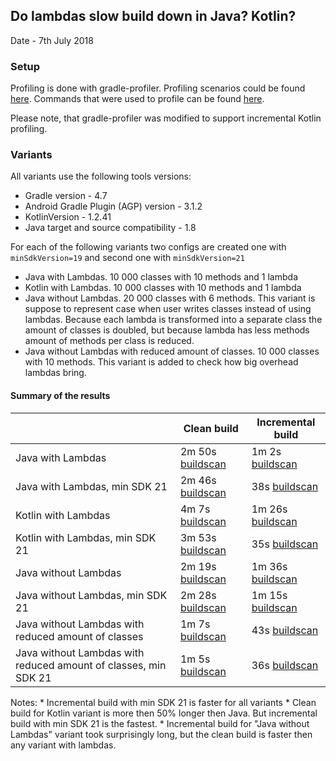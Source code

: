  
## Do lambdas slow build down in Java? Kotlin?

Date - 7th July 2018
  
### Setup
  
Profiling is done with gradle-profiler. Profiling scenarios could be found [here](). Commands that were used to profile 
can be found [here]().

Please note, that gradle-profiler was modified to support incremental Kotlin profiling.

### Variants
All variants use the following tools versions:
  * Gradle version - 4.7
  * Android Gradle Plugin (AGP) version - 3.1.2
  * KotlinVersion - 1.2.41
  * Java target and source compatibility - 1.8
  
For each of the following variants two configs are created one with `minSdkVersion=19` and second one with `minSdkVersion=21`
  * Java with Lambdas. 10 000 classes with 10 methods and 1 lambda
  * Kotlin with Lambdas. 10 000 classes with 10 methods and 1 lambda
  * Java without Lambdas. 20 000 classes with 6 methods. This variant is suppose to represent case when user writes classes instead of using lambdas. Because each lambda is transformed into a separate class the amount of classes is doubled, but because lambda has less methods amount of methods per class is reduced.
  * Java without Lambdas with reduced amount of classes. 10 000 classes with 10 methods. This variant is added to check how big overhead lambdas bring.  

#### Summary of the results

|             | Clean build | Incremental build |
|-------------|-------------| ----------------- |
|Java with Lambdas | 2m 50s [buildscan](https://scans.gradle.com/s/7mpfqw3jve6xw)| 1m 2s [buildscan](https://scans.gradle.com/s/bugatuedxthpi)|
|Java with Lambdas, min SDK 21 | 2m 46s [buildscan](https://scans.gradle.com/s/o65u2svlmgcmu)| 38s [buildscan](https://scans.gradle.com/s/57iaid27hk3sm) |
|Kotlin with Lambdas | 4m 7s [buildscan](https://scans.gradle.com/s/awoh2u5cvttm4) | 1m 26s [buildscan](https://scans.gradle.com/s/2g5424pq27vre) |
|Kotlin with Lambdas, min SDK 21 | 3m 53s [buildscan](https://scans.gradle.com/s/umukzli3std5c) | 35s [buildscan](https://scans.gradle.com/s/3qgzlu5hkt4gm) |
|Java without Lambdas | 2m 19s [buildscan](https://scans.gradle.com/s/xn5qduoedgwmg) | 1m 36s [buildscan](https://scans.gradle.com/s/pjig5ehivuufq) |
|Java without Lambdas, min SDK 21 | 2m 28s [buildscan](https://scans.gradle.com/s/3azcgfe43vd2u) | 1m 15s [buildscan](https://scans.gradle.com/s/wnjlm7jitv2ni) |
|Java without Lambdas with reduced amount of classes | 1m 7s [buildscan](https://scans.gradle.com/s/lizettzqhc4lu) | 43s [buildscan](https://gradle.com/s/qxjmitf5emo66) |
|Java without Lambdas with reduced amount of classes, min SDK 21 | 1m 5s [buildscan](https://scans.gradle.com/s/wrqpuqjti2ljm) | 36s [buildscan](https://scans.gradle.com/s/nntf735budeqs) |

Notes:
    * Incremental build with min SDK 21 is faster for all variants
    * Clean build for Kotlin variant is more then 50% longer then Java. But incremental build with min SDK 21 is the fastest.
    * Incremental build for "Java without Lambdas" variant took surprisingly long, but the clean build is faster then any variant with lambdas.  
  
  